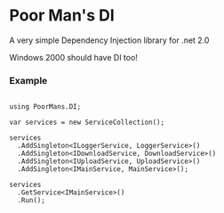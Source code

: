 # Poor Man's DI

A very simple Dependency Injection library for .net 2.0

Windows 2000 should have DI too!


### Example

```

using PoorMans.DI;

var services = new ServiceCollection();

services
  .AddSingleton<ILoggerService, LoggerService>()
  .AddSingleton<IDownloadService, DownloadService>()
  .AddSingleton<IUploadService, UploadService>()
  .AddSingleton<IMainService, MainService>();

services
  .GetService<IMainService>()
  .Run();

```
